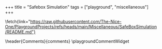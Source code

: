 +++
title = "Safebox Simulation"
tags = ["playground", "miscellaneous"]
+++

\fetch{link="https://raw.githubusercontent.com/The-Nice-One/PlaygroundProjects/refs/heads/main/Miscellaneous/SafeBoxSimulation/README.md"}

\header{Comments}{comments}
\playgroundCommentWidget
